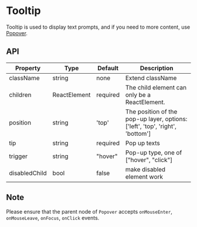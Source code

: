# Tooltip

Tooltip is used to display text prompts, and if you need to more content, use [Popover](/components/Popover).

<example />

## API

| Property | Type | Default | Description |
| --- | --- | --- | --- |
| className | string | none | Extend className |
| children | ReactElement | required | The child element can only be a ReactElement. |
| position | string | 'top' | The position of the pop-up layer, options: \['left', 'top', 'right', 'bottom'] |
| tip | string | required | Pop up texts |
| trigger| string | "hover" | Pop-up type, one of  \["hover", "click"]
| disabledChild | bool | false | make disabled element work |


## Note
Please ensure that the parent node of `Popover` accepts `onMouseEnter`, `onMouseLeave`, `onFocus`, `onClick` events.